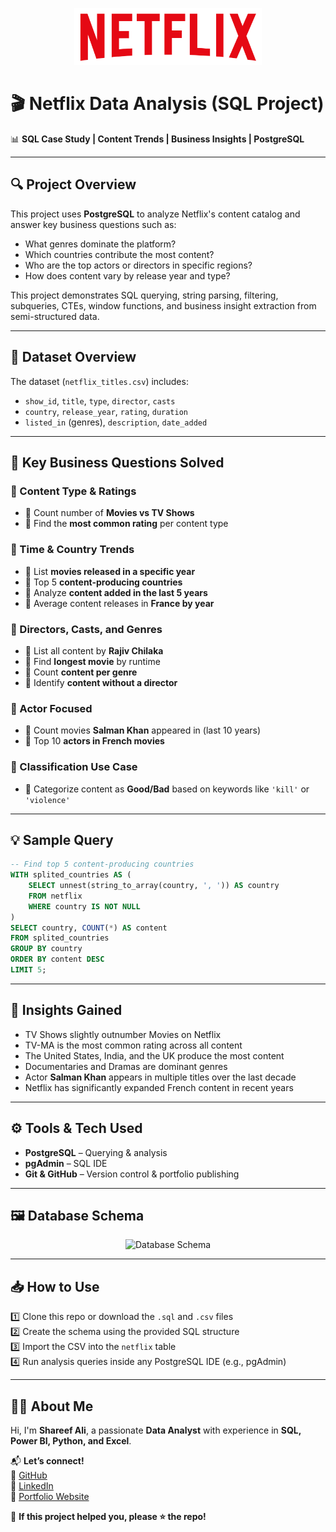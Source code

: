 <p align="center">
  <img src="assests/netflix_logo.png" width="300" alt="Netflix Logo">
</p>

# 🎬 Netflix Data Analysis (SQL Project)

📊 **SQL Case Study | Content Trends | Business Insights | PostgreSQL**

---

## 🔍 Project Overview

This project uses **PostgreSQL** to analyze Netflix's content catalog and answer key business questions such as:
- What genres dominate the platform?
- Which countries contribute the most content?
- Who are the top actors or directors in specific regions?
- How does content vary by release year and type?

This project demonstrates SQL querying, string parsing, filtering, subqueries, CTEs, window functions, and business insight extraction from semi-structured data.

---

## 🧮 Dataset Overview

The dataset (`netflix_titles.csv`) includes:
- `show_id`, `title`, `type`, `director`, `casts`
- `country`, `release_year`, `rating`, `duration`
- `listed_in` (genres), `description`, `date_added`

---

## 💼 Key Business Questions Solved

### 🔹 Content Type & Ratings
- 📌 Count number of **Movies vs TV Shows**
- 📌 Find the **most common rating** per content type

### 🔹 Time & Country Trends
- 📌 List **movies released in a specific year**
- 📌 Top 5 **content-producing countries**
- 📌 Analyze **content added in the last 5 years**
- 📌 Average content releases in **France by year**

### 🔹 Directors, Casts, and Genres
- 📌 List all content by **Rajiv Chilaka**
- 📌 Find **longest movie** by runtime
- 📌 Count **content per genre**
- 📌 Identify **content without a director**

### 🔹 Actor Focused
- 📌 Count movies **Salman Khan** appeared in (last 10 years)
- 📌 Top 10 **actors in French movies**

### 🔹 Classification Use Case
- 📌 Categorize content as **Good/Bad** based on keywords like `'kill'` or `'violence'`

---

## 💡 Sample Query

```sql
-- Find top 5 content-producing countries
WITH splited_countries AS (
	SELECT unnest(string_to_array(country, ', ')) AS country
	FROM netflix
	WHERE country IS NOT NULL
)
SELECT country, COUNT(*) AS content
FROM splited_countries
GROUP BY country
ORDER BY content DESC
LIMIT 5;
```

---

## 🧠 Insights Gained

- TV Shows slightly outnumber Movies on Netflix  
- TV-MA is the most common rating across all content  
- The United States, India, and the UK produce the most content  
- Documentaries and Dramas are dominant genres  
- Actor **Salman Khan** appears in multiple titles over the last decade  
- Netflix has significantly expanded French content in recent years  

---

## ⚙️ Tools & Tech Used

- **PostgreSQL** – Querying & analysis  
- **pgAdmin** – SQL IDE  
- **Git & GitHub** – Version control & portfolio publishing  

---

## 🖼️ Database Schema

<p align="center">
  <img src="schema/schema.png" alt="Database Schema" width="800">
</p>

---

## 📥 How to Use

1️⃣ Clone this repo or download the `.sql` and `.csv` files  
2️⃣ Create the schema using the provided SQL structure  
3️⃣ Import the CSV into the `netflix` table  
4️⃣ Run analysis queries inside any PostgreSQL IDE (e.g., pgAdmin)

---

## 👨‍💻 About Me

Hi, I'm **Shareef Ali**, a passionate **Data Analyst** with experience in **SQL, Power BI, Python, and Excel**.

📬 **Let’s connect!**  
🔗 [GitHub](https://github.com/shareef99997)  
🔗 [LinkedIn](https://www.linkedin.com/in/shareef-ali/)  
🔗 [Portfolio Website](https://www.shareefdev.com)

📢 **If this project helped you, please ⭐ the repo!**
